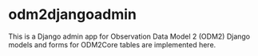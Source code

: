 # odm2djangoadmin
This is a Django admin app for Observation Data Model 2 (ODM2)
Django models and forms for ODM2Core tables are implemented here. 

